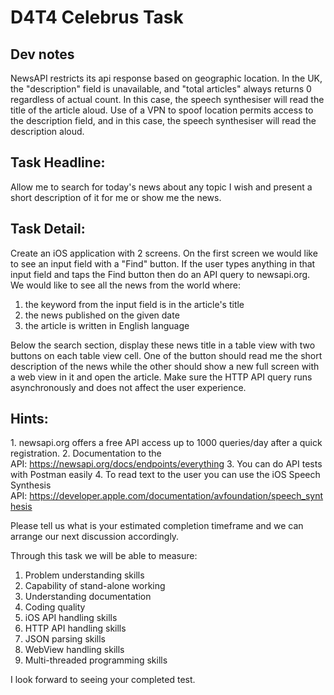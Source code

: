 #  D4T4 Celebrus Task

## Dev notes
NewsAPI restricts its api response based on geographic location. In the UK, the "description" field is unavailable, and "total articles" always returns 0 regardless of actual count. In this case, the speech synthesiser will read the title of the article aloud. Use of a VPN to spoof location permits access to the description field, and in this case, the speech synthesiser will read the description aloud.


## Task Headline:
Allow me to search for today's news about any topic I wish and present a short description of it for me or show me the news.

## Task Detail:
Create an iOS application with 2 screens. On the first screen we would like to see an input field with a "Find" button. If the user types anything in that input field and taps the Find button then do an API query to newsapi.org. We would like to see all the news from the world where:
1. the keyword from the input field is in the article's title
2. the news published on the given date
3. the article is written in English language

Below the search section, display these news title in a table view with two buttons on each table view cell. One of the button should read me the short description of the news while the other should show a new full screen with a web view in it and open the article. Make sure the HTTP API query runs asynchronously and does not affect the user experience.

## Hints:
1. newsapi.org offers a free API access up to 1000 queries/day after a quick registration.
2. Documentation to the API: <https://newsapi.org/docs/endpoints/everything>
3. You can do API tests with Postman easily
4. To read text to the user you can use the iOS Speech Synthesis API: <https://developer.apple.com/documentation/avfoundation/speech_synthesis>

Please tell us what is your estimated completion timeframe and we can arrange our next discussion accordingly.

Through this task we will be able to measure:

1. Problem understanding skills
2. Capability of stand-alone working
2. Understanding documentation
3. Coding quality
4. iOS API handling skills
5. HTTP API handling skills
6. JSON parsing skills
7. WebView handling skills
8. Multi-threaded programming skills

I look forward to seeing your completed test.


